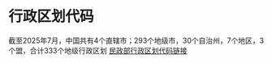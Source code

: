 # 行政区划代码
截至2025年7月，中国共有4个直辖市；293个地级市，30个自治州，7个地区，3个盟，合计333个地级行政区划
[民政部行政区划代码链接](https://www.mca.gov.cn/n156/n186/index.html)
